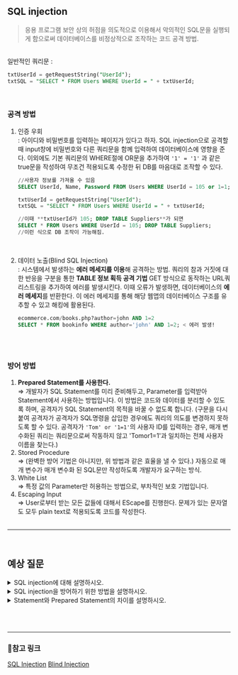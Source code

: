 ## SQL injection

> 응용 프로그램 보안 상의 허점을 의도적으로 이용해서 악의적인 SQL문을 실행되게 함으로써 데이터베이스를 비정상적으로 조작하는 코드 공격 방법.
> 
<br />
일반적인 쿼리문 : 

```sql
txtUserId = getRequestString("UserId");
txtSQL = "SELECT * FROM Users WHERE UserId = " + txtUserId;
```
<br />


### 공격 방법

1. 인증 우회 <br />
: 아이디와 비밀번호를 입력하는 페이지가 있다고 하자. SQL injection으로 공격할 때 input창에 비밀번호와 다른 쿼리문을 함께 입력하여 데이터베이스에 영향을 준다. 이외에도 기본 쿼리문의 WHERE절에 OR문을 추가하여 `'1' = '1'` 과 같은 true문을 작성하여 무조건 적용되도록 수정한 뒤 DB를 마음대로 조작할 수 있다.
    
    ```sql
    //사용자 정보를 가져올 수 있음
    SELECT UserId, Name, Password FROM Users WHERE UserId = 105 or 1=1;
    
    txtUserId = getRequestString("UserId");
    txtSQL = "SELECT * FROM Users WHERE UserId = " + txtUserId;
    
    //이때 **txtUserId가 105; DROP TABLE Suppliers**가 되면
    SELECT * FROM Users WHERE UserId = 105; DROP TABLE Suppliers;
    //이런 식으로 DB 조작이 가능해짐.
    ```
    <br />
2. 데이터 노출(Blind SQL Injection) <br />
: 시스템에서 발생하는 **에러 메세지를 이용**해 공격하는 방법. 쿼리의 참과 거짓에 대한 반응을 구분을 통한 **TABLE 정보 획득 공격 기법**
GET 방식으로 동작하는 URL쿼리스트링을 추가하여 에러를 발생시킨다. 이때 오류가 발생하면, 데이터베이스의 **에러 메세지**를 반환한다. 이 에러 메세지를 통해 해당 웹앱의 데이터베이스 구조를 유추할 수 있고 해킹에 활용된다.
    
    ```sql
    ecommerce.com/books.php?author=john AND 1=2
    SELECT * FROM bookinfo WHERE author='john' AND 1=2; < 에러 발생!
    ```
    
 <br /> <br />
### 방어 방법

1. **Prepared Statement를 사용한다.** <br />
   ⇒ 개발자가 SQL Statement를 미리 준비해두고, Parameter를 입력받아 Statement에서 사용하는 방법입니다. 이 방법은 코드와 데이터를 분리할 수 있도록 하며, 공격자가 SQL Statement의 목적을 바꿀 수 없도록 합니다.
     (구문을 다시 붙여 공격자가 공격자가 SQL명령을 삽입한 경우에도 쿼리의 의도를 변경하지 못하도록 할 수 있다. 공격자가 `'Tom' or '1=1'`의 사용자 ID를 입력하는 경우, 매개 변수화된 쿼리는 쿼리문으로써 작동하지 않고 'Tomor1=1'과 일치하는 전체 사용자 이름을 찾는다.)
2. Stored Procedure <br />
   ⇒ (완벽한 방어 기법은 아니지만, 위 방법과 같은 효율을 낼 수 있다.) 자동으로 매개 변수가 매개 변수화 된 SQL문만 작성하도록 개발자가 요구하는 방식.
3. White List <br />
   ⇒ 특정 값의 Parameter만 허용하는 방법으로, 부차적인 보호 기법입니다.
4. Escaping Input <br />
   ⇒ User로부터 받는 모든 값들에 대해서 EScape를 진행한다. 
      문제가 있는 문자열도 모두 plain text로 적용되도록 코드를 작성한다.
 <br /> <br />
---
 <br />

## 예상 질문
  <details>
    <summary>SQL injection에 대해 설명하시오.</summary>
    <div markdown="1">       
      ⇒  SQL injection은 악의적으로 SQL문을 실행해서 비정상적으로 데이터베이스를 조작하는 공격 방법입니다.
    </div>
  </details>
  
  <details>
    <summary>SQL injection을 방어하기 위한 방법을 설명하시오.</summary>
    <div markdown="1">       
      ⇒ Prepared Statement를 사용하여 서버에서 input 값의 필터링 과정을 거쳐 공격을 방어합니다.
    </div>
  </details>
  
  <details>
  <summary>Statement와 Prepared Statement의 차이를 설명하시오.</summary>
    <div markdown="1">       
      - Statement는 한번만 실행될 쿼리에 사용되며 예를 들면 DDL문(CREATE, ALTER, DROP)에 적합합니다. Parameter를 SQL문에 직접 넣습니다.
    - Prepared Statement를 전달인자 값을 `?` 로 받습니다. 서버측에서는 이런 필터링 과정을 통해서 공격을 방어합니다.
    </div>
  </details>

<br /><br />



---
### 🔗참고 링크
[SQL Injection](https://gyoogle.dev/blog/computer-science/data-base/SQL%20Injection.html)
[Blind Injection](https://www.thesecuritybuddy.com/vulnerabilities/what-is-blind-sql-injection-attack/)
